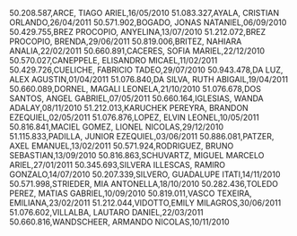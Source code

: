 50.208.587,ARCE, TIAGO ARIEL,16/05/2010
51.083.327,AYALA, CRISTIAN ORLANDO,26/04/2011
50.571.902,BOGADO, JONAS NATANIEL,06/09/2010
50.429.755,BREZ PROCOPIO, ANYELINA,13/07/2010
51.212.072,BREZ PROCOPIO, BRENDA,29/06/2011
50.819.006,BRITEZ, NAHIARA ANALIA,22/02/2011
50.660.891,CACERES, SOFIA MARIEL,22/12/2010
50.570.027,CANEPPELE, ELISANDRO MICAEL,11/02/2011
50.429.726,CUELICHE, FABRICIO TADEO,29/07/2010
50.943.478,DA LUZ, ALEX AGUSTIN,01/04/2011
51.076.840,DA SILVA, RUTH ABIGAIL,19/04/2011
50.660.089,DORNEL, MAGALI LEONELA,21/10/2010
51.076.678,DOS SANTOS, ANGEL GABRIEL,07/05/2011
50.660.164,IGLESIAS, WANDA ADALAY,08/11/2010
51.212.013,KARUCHEK PEREYRA, BRANDON EZEQUIEL,02/05/2011
51.076.876,LOPEZ, ELVIN LEONEL,10/05/2011
50.816.841,MACIEL GOMEZ, LIONEL NICOLAS,29/12/2010
51.115.833,PADILLA, JUNIOR EZEQUIEL,03/06/2011
50.886.081,PATZER, AXEL EMANUEL,13/02/2011
50.571.924,RODRIGUEZ, BRUNO SEBASTIAN,13/09/2010
50.816.863,SCHUVARTZ, MIGUEL MARCELO ARIEL,27/01/2011
50.345.693,SILVERA ILLESCAS, RAMIRO GONZALO,14/07/2010
50.207.339,SILVERO, GUADALUPE ITATI,14/11/2010
50.571.998,STRIEDER, MIA ANTONELLA,18/10/2010
50.282.436,TOLEDO PEREZ, MATIAS GABRIEL,10/09/2010
50.819.011,VASCO TEXEIRA, EMILIANA,23/02/2011
51.212.044,VIDOTTO,EMILY MILAGROS,30/06/2011
51.076.602,VILLALBA, LAUTARO DANIEL,22/03/2011
50.660.816,WANDSCHEER, ARMANDO NICOLAS,10/11/2010
